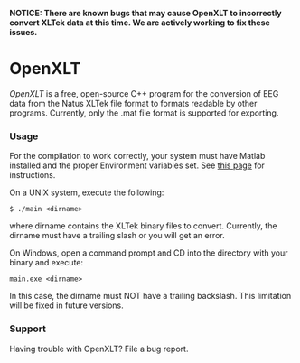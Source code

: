 **NOTICE: There are known bugs that may cause OpenXLT to incorrectly convert XLTek data at this time. We are actively working to fix these issues.**

OpenXLT
=======
*OpenXLT* is a free, open-source C++ program for the conversion of EEG data from the Natus XLTek file format to formats readable by other programs. Currently, only the .mat file format is supported for exporting.

### Usage
For the compilation to work correctly, your system must have Matlab installed and the proper Environment variables set. See [this page](http://www.mathworks.com/help/matlab/matlab_external/compiling-engine-applications-with-the-mex-command.html) for instructions.

On a UNIX system, execute the following:
```
$ ./main <dirname>
```
where dirname contains the XLTek binary files to convert. Currently, the dirname must have a trailing slash or you will get an error.

On Windows, open a command prompt and CD into the directory with your binary and execute:
```
main.exe <dirname>
```
In this case, the dirname must NOT have a trailing backslash. This limitation will be fixed in future versions.

### Support
Having trouble with OpenXLT? File a bug report.
